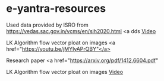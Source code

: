 # e-yantra-resources
Used data provided by ISRO from https://vedas.sac.gov.in/vcms/en/sih2020.html <a </a>
dds <a href="https://vimeo.com/3514904">Video</a>

LK Algorithm flow vector ploat on images  <a href="https://youtu.be/jMYIyAPrQBY"</a>



Research paper <a href="https://arxiv.org/pdf/1412.6604.pdf" </a> 

LK Algorithm flow vector ploat on images  <a href="https://youtu.be/jMYIyAPrQBY">Video</a>
